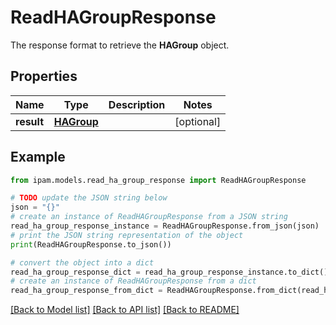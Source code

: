 # ReadHAGroupResponse

The response format to retrieve the __HAGroup__ object.

## Properties

Name | Type | Description | Notes
------------ | ------------- | ------------- | -------------
**result** | [**HAGroup**](HAGroup.md) |  | [optional] 

## Example

```python
from ipam.models.read_ha_group_response import ReadHAGroupResponse

# TODO update the JSON string below
json = "{}"
# create an instance of ReadHAGroupResponse from a JSON string
read_ha_group_response_instance = ReadHAGroupResponse.from_json(json)
# print the JSON string representation of the object
print(ReadHAGroupResponse.to_json())

# convert the object into a dict
read_ha_group_response_dict = read_ha_group_response_instance.to_dict()
# create an instance of ReadHAGroupResponse from a dict
read_ha_group_response_from_dict = ReadHAGroupResponse.from_dict(read_ha_group_response_dict)
```
[[Back to Model list]](../README.md#documentation-for-models) [[Back to API list]](../README.md#documentation-for-api-endpoints) [[Back to README]](../README.md)


